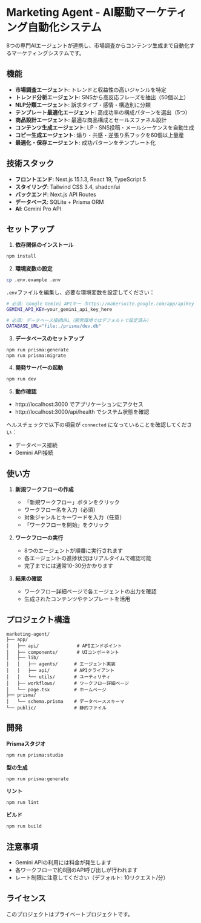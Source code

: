 # Marketing Agent - AI駆動マーケティング自動化システム

8つの専門AIエージェントが連携し、市場調査からコンテンツ生成まで自動化するマーケティングシステムです。

## 機能

- **市場調査エージェント**: トレンドと収益性の高いジャンルを特定
- **トレンド分析エージェント**: SNSから高反応フレーズを抽出（50個以上）
- **NLP分類エージェント**: 訴求タイプ・感情・構造別に分類
- **テンプレート最適化エージェント**: 高成功率の構成パターンを選出（5つ）
- **商品設計エージェント**: 最適な商品構成とセールスファネル設計
- **コンテンツ生成エージェント**: LP・SNS投稿・メールシーケンスを自動生成
- **コピー生成エージェント**: 煽り・共感・逆張り系フックを60個以上量産
- **最適化・保存エージェント**: 成功パターンをテンプレート化

## 技術スタック

- **フロントエンド**: Next.js 15.1.3, React 19, TypeScript 5
- **スタイリング**: Tailwind CSS 3.4, shadcn/ui
- **バックエンド**: Next.js API Routes
- **データベース**: SQLite + Prisma ORM
- **AI**: Gemini Pro API

## セットアップ

1. **依存関係のインストール**
```bash
npm install
```

2. **環境変数の設定**
```bash
cp .env.example .env
```

`.env`ファイルを編集し、必要な環境変数を設定してください：
```bash
# 必須: Google Gemini APIキー（https://makersuite.google.com/app/apikey から取得）
GEMINI_API_KEY=your_gemini_api_key_here

# 必須: データベース接続URL（開発環境ではデフォルトで設定済み）
DATABASE_URL="file:./prisma/dev.db"
```

3. **データベースのセットアップ**
```bash
npm run prisma:generate
npm run prisma:migrate
```

4. **開発サーバーの起動**
```bash
npm run dev
```

5. **動作確認**
- http://localhost:3000 でアプリケーションにアクセス
- http://localhost:3000/api/health でシステム状態を確認

ヘルスチェックで以下の項目が `connected` になっていることを確認してください：
- データベース接続
- Gemini API接続

## 使い方

1. **新規ワークフローの作成**
   - 「新規ワークフロー」ボタンをクリック
   - ワークフロー名を入力（必須）
   - 対象ジャンルとキーワードを入力（任意）
   - 「ワークフローを開始」をクリック

2. **ワークフローの実行**
   - 8つのエージェントが順番に実行されます
   - 各エージェントの進捗状況はリアルタイムで確認可能
   - 完了までには通常10-30分かかります

3. **結果の確認**
   - ワークフロー詳細ページで各エージェントの出力を確認
   - 生成されたコンテンツやテンプレートを活用

## プロジェクト構造

```
marketing-agent/
├── app/
│   ├── api/              # APIエンドポイント
│   ├── components/       # UIコンポーネント
│   ├── lib/
│   │   ├── agents/      # エージェント実装
│   │   ├── api/         # APIクライアント
│   │   └── utils/       # ユーティリティ
│   ├── workflows/       # ワークフロー詳細ページ
│   └── page.tsx         # ホームページ
├── prisma/
│   └── schema.prisma    # データベーススキーマ
└── public/              # 静的ファイル
```

## 開発

**Prismaスタジオ**
```bash
npm run prisma:studio
```

**型の生成**
```bash
npm run prisma:generate
```

**リント**
```bash
npm run lint
```

**ビルド**
```bash
npm run build
```

## 注意事項

- Gemini APIの利用には料金が発生します
- 各ワークフローで約8回のAPI呼び出しが行われます
- レート制限に注意してください（デフォルト: 10リクエスト/分）

## ライセンス

このプロジェクトはプライベートプロジェクトです。
